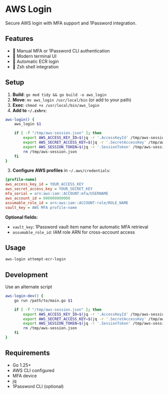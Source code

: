 # AWS Login

Secure AWS login with MFA support and 1Password integration.

## Features

- 🔐 Manual MFA or 1Password CLI authentication
- 🎨 Modern terminal UI
- 🚀 Automatic ECR login
- 🐚 Zsh shell integration

## Setup

1. **Build**: `go mod tidy && go build -o aws_login`
2. **Move**: `mv aws_login /usr/local/bin` (or add to your path)
3. **Exec**: `chmod +x /usr/local/bin/aws_login`
4. **Add to `~/.zshrc`**:

```bash
aws-login() {
    aws_login $1

    if [ -f "/tmp/aws-session.json" ]; then
        export AWS_ACCESS_KEY_ID=$(jq -r '.AccessKeyId' /tmp/aws-session.json)
        export AWS_SECRET_ACCESS_KEY=$(jq -r '.SecretAccessKey' /tmp/aws-session.json)
        export AWS_SESSION_TOKEN=$(jq -r '.SessionToken' /tmp/aws-session.json)
        rm /tmp/aws-session.json
    fi
}
```

3. **Configure AWS profiles** in `~/.aws/credentials`:
```ini
[profile-name]
aws_access_key_id = YOUR_ACCESS_KEY
aws_secret_access_key = YOUR_SECRET_KEY
mfa_serial = arn:aws:iam::ACCOUNT:mfa/USERNAME
aws_account_id = 000000000000
assumable_role_id = arn:aws:iam::ACCOUNT:role/ROLE_NAME
vault_key = AWS MFA profile-name
```

**Optional fields:**
- `vault_key`: 1Password vault item name for automatic MFA retrieval
- `assumable_role_id`: IAM role ARN for cross-account access

## Usage

```bash
aws-login attempt-ecr-login
```

## Development
Use an alternate script

```bash
aws-login-dev() {
    go run /path/to/main.go $1

    if [ -f "/tmp/aws-session.json" ]; then
        export AWS_ACCESS_KEY_ID=$(jq -r '.AccessKeyId' /tmp/aws-session.json)
        export AWS_SECRET_ACCESS_KEY=$(jq -r '.SecretAccessKey' /tmp/aws-session.json)
        export AWS_SESSION_TOKEN=$(jq -r '.SessionToken' /tmp/aws-session.json)
        rm /tmp/aws-session.json
    fi
}
```

## Requirements

- Go 1.25+
- AWS CLI configured
- MFA device
- jq
- 1Password CLI (optional)
